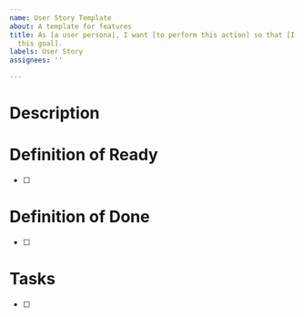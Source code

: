 ```yaml
---
name: User Story Template
about: A template for features
title: As [a user persona], I want [to perform this action] so that [I can accomplish
  this goal].
labels: User Story
assignees: ''

---
```


# Description


# Definition of Ready

- [ ]

# Definition of Done

- [ ]

# Tasks

- [ ]
